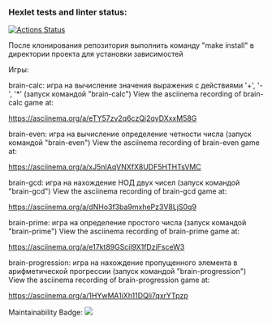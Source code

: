 ### Hexlet tests and linter status:
[![Actions Status](https://github.com/Dasha3001/frontend-project-44/actions/workflows/hexlet-check.yml/badge.svg)](https://github.com/Dasha3001/frontend-project-44/actions)

После клонирования репозитория выполнить команду "make install" в директории проекта для установки зависимостей

Игры:

brain-calc: игра на вычисление значения выражения с действиями '+', '-', '*' (запуск командой "brain-calc")
View the asciinema recording of brain-calc game at:

https://asciinema.org/a/eTY57zv2q6czQj2qyDXxxM58G



brain-even: игра на вычисление определение четности числа (запуск командой "brain-even")
View the asciinema recording of brain-even game at:

https://asciinema.org/a/xJ5nIAqVNXfX8UDF5HTHTsVMC



brain-gcd: игра на нахождение НОД двух чисел (запуск командой "brain-gcd")
View the asciinema recording of brain-gcd game at:

https://asciinema.org/a/dNHo3f3ba9mxhePz3V8LjS0q9



brain-prime: игра на определение простого числа (запуск командой "brain-prime")
View the asciinema recording of brain-prime game at:

https://asciinema.org/a/e17kt89GScil9X1fDziFsceW3



brain-progression: игра на нахождение пропущенного элемента в арифметической прогрессии (запуск командой "brain-progression")
View the asciinema recording of brain-progression game at:

 https://asciinema.org/a/1HYwMA1iXh11DQli7qxrYTpzp



Maintainability Badge:
<a href="https://codeclimate.com/github/Dasha3001/frontend-project-44/maintainability"><img src="https://api.codeclimate.com/v1/badges/9914f5f4dbd29e4b25e9/maintainability" /></a>












